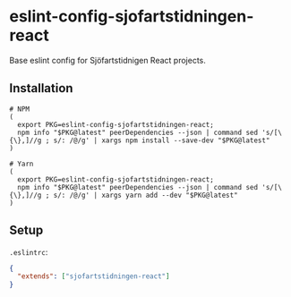 # eslint-config-sjofartstidningen-react

Base eslint config for Sjöfartstidnigen React projects.

## Installation

```shell
# NPM
(
  export PKG=eslint-config-sjofartstidningen-react;
  npm info "$PKG@latest" peerDependencies --json | command sed 's/[\{\},]//g ; s/: /@/g' | xargs npm install --save-dev "$PKG@latest"
)

# Yarn
(
  export PKG=eslint-config-sjofartstidningen-react;
  npm info "$PKG@latest" peerDependencies --json | command sed 's/[\{\},]//g ; s/: /@/g' | xargs yarn add --dev "$PKG@latest"
)
```

## Setup

`.eslintrc`:

```json
{
  "extends": ["sjofartstidningen-react"]
}
```
